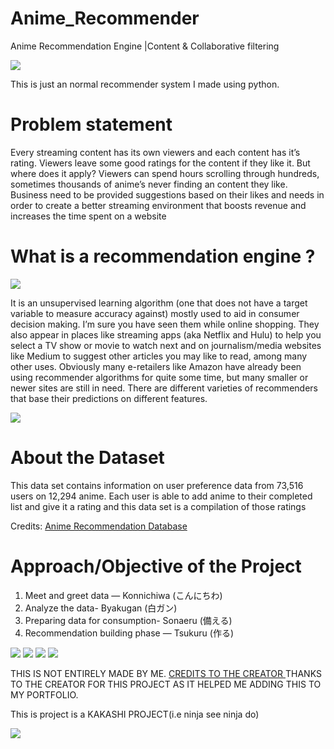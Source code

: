 # Anime_Recommender
<p>Anime Recommendation Engine |Content & Collaborative filtering</p>
<img src='https://miro.medium.com/max/1400/1*nFQqETyMOcItF_0IasBcfw.jpeg'>
<p>This is just an normal recommender system I made using python.</p>
<h1>Problem statement</h1>
<p>Every streaming content has its own viewers and each content has it’s rating. Viewers leave some good ratings for the content if they like it. But where does it apply? Viewers can spend hours scrolling through hundreds, sometimes thousands of anime’s never finding an content they like. Business need to be provided suggestions based on their likes and needs in order to create a better streaming environment that boosts revenue and increases the time spent on a website</p>

<h1>What is a recommendation engine ?</h1>
<img src='https://miro.medium.com/max/1400/1*dCEBhlDpuHkwEErkprmG_g.jpeg'> 
<p> It is an unsupervised learning algorithm (one that does not have a target variable to measure accuracy against) mostly used to aid in consumer decision making. I’m sure you have seen them while online shopping. They also appear in places like streaming apps (aka Netflix and Hulu) to help you select a TV show or movie to watch next and on journalism/media websites like Medium to suggest other articles you may like to read, among many other uses. Obviously many e-retailers like Amazon have already been using recommender algorithms for quite some time, but many smaller or newer sites are still in need. There are different varieties of recommenders that base their predictions on different features.</p>
<img src='https://media3.giphy.com/media/6U47YlEnJQNeb05Csh/200w.webp?cid=ecf05e47qyrbi9tftqpdtv6vdok11n3n2fs8w9bxib6qfl59&rid=200w.webp&ct=g'>
<h1>About the Dataset</h1>
<p>This data set contains information on user preference data from 73,516 users on 12,294 anime. Each user is able to add anime to their completed list and give it a rating and this data set is a compilation of those ratings</p>
<p>Credits: <a href='https://www.kaggle.com/CooperUnion/anime-recommendations-database'>Anime Recommendation Database</a></p>

<h1>Approach/Objective of the Project</h1>
<ol>
    <li>Meet and greet data — Konnichiwa (こんにちわ) </li>
    <li>Analyze the data- Byakugan (白ガン) </li>
    <li>Preparing data for consumption- Sonaeru (備える) </li>
    <li>Recommendation building phase — Tsukuru (作る) </li>
</ol>
<img src='https://miro.medium.com/max/1506/1*hyzxtUrjmlScoNABH5bdMQ.png'>
<img src='https://miro.medium.com/max/1508/1*CgqwP7MeL8KxfRmjIEqHSA.png'>
<img src='https://miro.medium.com/max/1512/1*7wVAmNR4NdksRA3tyq-olw.png'>
<img src='https://miro.medium.com/max/1508/1*PCnEH4_ndWmsd3cFPz5wlA.png'>
<p>THIS IS NOT ENTIRELY MADE BY ME. <a href='https://medium.com/analytics-vidhya/anime-recommendation-engine-content-collaborative-filtering-c6e69be29d29'> CREDITS TO THE CREATOR </a>THANKS TO THE CREATOR FOR THIS PROJECT AS IT HELPED ME ADDING THIS TO MY PORTFOLIO.</p>

<p>This is project is a KAKASHI PROJECT(i.e ninja see ninja do)</p>
<img src='https://media3.giphy.com/media/rrTXn4zEMp008/200.webp?cid=ecf05e47ulwyugpzzhfb65qdfrqhc3z8ohtx3ukp0cdke1k4&rid=200.webp&ct=g'>